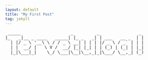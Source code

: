 ```yaml
---
layout: default
title: "My First Post"
tag: jekyll
---
```


<pre>
 _____                   _         _               _ 
|_   _|__ _ ____   _____| |_ _   _| | ___   __ _  | |
  | |/ _ \ '__\ \ / / _ \ __| | | | |/ _ \ / _` | | |
  | |  __/ |   \ V /  __/ |_| |_| | | (_) | (_| | |_|
  |_|\___|_|    \_/ \___|\__|\__,_|_|\___/ \__,_| (_)
                                                     
</pre>

